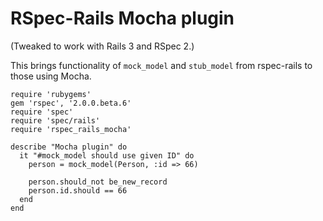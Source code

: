 RSpec-Rails Mocha plugin
========================

(Tweaked to work with Rails 3 and RSpec 2.)

This brings functionality of `mock_model` and `stub_model` from rspec-rails to those using Mocha.

    require 'rubygems'
    gem 'rspec', '2.0.0.beta.6'
    require 'spec'
    require 'spec/rails'
    require 'rspec_rails_mocha'
    
    describe "Mocha plugin" do
      it "#mock_model should use given ID" do
        person = mock_model(Person, :id => 66)
        
        person.should_not be_new_record
        person.id.should == 66
      end
    end
